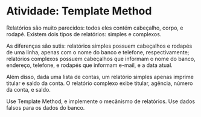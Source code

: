 ﻿# Atividade: Template Method

Relatórios são muito parecidos: todos eles contém cabeçalho, corpo, e rodapé. Existem dois tipos de relatórios: simples e complexos.

As diferenças são sutis: relatórios simples possuem cabeçalhos e rodapés de uma linha, apenas com o nome do banco e telefone, respectivamente; relatórios complexos possuem cabeçalhos que informam o nome do banco, endereço, telefone, e rodapés que informam e-mail, e a data atual.

Além disso, dada uma lista de contas, um relatório simples apenas imprime titular e saldo da conta. O relatório complexo exibe titular, agência, número da conta, e saldo.

Use Template Method, e implemente o mecânismo de relatórios. Use dados falsos para os dados do banco.